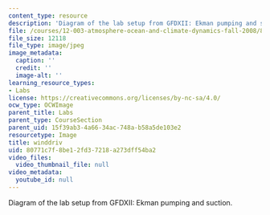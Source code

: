 ```yaml
---
content_type: resource
description: 'Diagram of the lab setup from GFDXII: Ekman pumping and suction.'
file: /courses/12-003-atmosphere-ocean-and-climate-dynamics-fall-2008/80771c7f8be12fd37218a273dff54ba2_winddriv.jpg
file_size: 12118
file_type: image/jpeg
image_metadata:
  caption: ''
  credit: ''
  image-alt: ''
learning_resource_types:
- Labs
license: https://creativecommons.org/licenses/by-nc-sa/4.0/
ocw_type: OCWImage
parent_title: Labs
parent_type: CourseSection
parent_uid: 15f39ab3-4a66-34ac-748a-b58a5de103e2
resourcetype: Image
title: winddriv
uid: 80771c7f-8be1-2fd3-7218-a273dff54ba2
video_files:
  video_thumbnail_file: null
video_metadata:
  youtube_id: null
---
```

Diagram of the lab setup from GFDXII: Ekman pumping and suction.